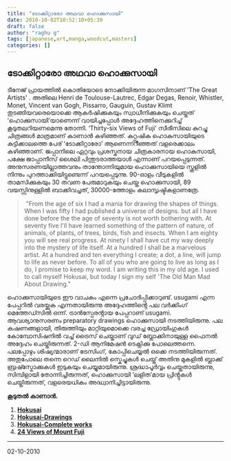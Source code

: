 ```yaml
---
title: "ടോക്കിറ്റാരോ അഥവാ ഹൊക്കുസായി"
date: 2010-10-02T10:52:10+05:30
draft: false
author: "raghu g"
tags: [japanese,art,manga,woodcut,masters]
categories: []
---
```


## ടോക്കിറ്റാരോ അഥവാ ഹൊക്കുസായി

ടീനേജ് പ്രായത്തില്‍ കൊതിയോടെ നോക്കിയിരുന്ന മാഗസിനാണ് 'The Great Artists' . അതിലെ Henri de Toulouse-Lautrec, Edgar Degas, Renoir, Whistler, Monet, Vincent van Gogh, Pissarro, Gauguin, Gustav Klimt തുടങ്ങിയവരെയൊക്കെ ആകര്‍ഷിക്കുകയും സ്വാധീനിക്കുകയും ചെയ്തത് ‘ഹൊക്കുസായി’യാണെന്ന് വായിച്ചപ്പോള്‍ അദ്ദേഹത്തിനെക്കുറിച്ച് കൂടുതലറിയണമെന്നു തോന്നി. ‘Thirty-six Views of Fuji’ സീരീസിലെ കുറച്ചു ചിത്രങ്ങള്‍ മാത്രമാണ് കാണാന്‍ കഴിഞ്ഞത്. കറ്റ്സുഷിക ഹൊകുസായിയുടെ കുട്ടിക്കാലത്തെ പേര് ‘ടോക്കിറ്റാരോ’ ആണെന്നറിഞ്ഞത് വളരെക്കാലം കഴിഞ്ഞാണ്. ജപ്പാനിലെ ഏറ്റവും പ്രശസ്തനായ ചിത്രകാരനായ ഹൊകുസായി, പക്ഷേ ജാപ്പാനീസ് ശൈലി പിന്തുടരാത്തയാള്‍ എന്നാണ് പറയപ്പെടുന്നത്. അനുസരണയില്ലാത്തവനും താന്തോന്നിയുമായ ഹൊക്കുസായിയെ സ്കൂളില്‍ നിന്നും പുറത്താക്കിയിട്ടുണ്ടെന്ന് പറയപ്പെടുന്നു. 90-ഓളം വീടുകളില്‍ താമസിക്കുകയും 30 തവണ പേരുമാറുകയും ചെയ്ത ഹൊക്കുസായി, 89 വയസ്സിനുള്ളില്‍ ബാക്കിവച്ചത്, 30000-ത്തോളം കലാസൃഷ്ടികളാണത്രേ.  

>  "From the age of six I had a mania for drawing the shapes of things. When I was fifty I had published a universe of designs. but all I have done before the the age of seventy is not worth bothering with. At seventy five I'll have learned something of the pattern of nature, of animals, of plants, of trees, birds, fish and insects. When I am eighty you will see real progress. At ninety I shall have cut my way deeply into the mystery of life itself. At a hundred I shall be a marvelous artist. At a hundred and ten everything I create; a dot, a line, will jump to life as never before. To all of you who are going to live as long as I do, I promise to keep my word. I am writing this in my old age. I used to call myself Hokusai, but today I sign my self 'The Old Man Mad About Drawing." 

ഹൊക്കുസായിയുടെ ഈ വാചകം എന്നെ പ്രചോദിപ്പിക്കാറുണ്ട്. usugami എന്ന പേപ്പറില്‍ വരയ്ക്കുക എന്നതായിരുന്നു അദ്ദേഹത്തിൻ്റെ പല വര്‍ക്കിംഗ് മെത്തേഡ്സില്‍ ഒന്ന്. ട്രാന്‍സ്പേരൻ്റായ പേപ്പറാണ് usugami. ആവശ്യാനുസരണം preparatory drawings ഹൊക്കുസായി നടത്തിയിരുന്നു. പല കഷണങ്ങളായി, തിരുത്തിയും മാറ്റിയുമൊക്കെ വരച്ച ഡ്രോയിംഗുകള്‍ കോമ്പോസിഷനില്‍ വച്ച് ട്രൈസ് ചെയ്താണ് വുഡ് ബ്ലോക്കിനായുള്ള ഫൈനല്‍ അദ്ദേഹം ചെയ്തിരുന്നത്. 2-ഡി ആനിമേഷന്‍ ടെക്നിക്കു പോലെത്തന്നെ. പലപ്പോഴും ശിഷ്യന്മാരാണ് ട്രേസിംഗ്, കോപ്പിചെയ്യല്‍ ഒക്കെ നടത്തിയിരുന്നത്. അതുപോലെ തന്നെ റെഡ് ലൈനില്‍ സ്കെച്ചുകള്‍ ചെയ്ത് അതിനു മുകളില്‍ ബ്ലാക്ക് ബ്രഷ്സ്ട്രോക്കുകള്‍ ഇടുകയും ചെയ്യുമായിരുന്നു. ശ്രദ്ധാപൂര്‍വ്വം ചെയ്തതായിരുന്നു, സിമ്പിളായി തോന്നിച്ചിരുന്നത്, ഹൊക്കുസായി ‘ലളിത’മായ പ്രിൻ്റുകള്‍ ചെയ്തിരുന്നത്, വളരെയധികം അദ്ധ്വാനിച്ചിട്ടായിരുന്നു.  
  
**കൂടുതല്‍ കാണാന്‍.**  

1.  **[Hokusai](http://en.wikipedia.org/wiki/Hokusai)**
2.  **[Hokusai-Drawings](http://www.hokusai-drawings.com/)**
3.  **[Hokusai-Complete works](http://www.katsushikahokusai.org/)**
4.  **[24 Views of Mount Fuji](http://www.stmoroky.com/reviews/gallery/hokusai/24views.htm)**

---

02-10-2010